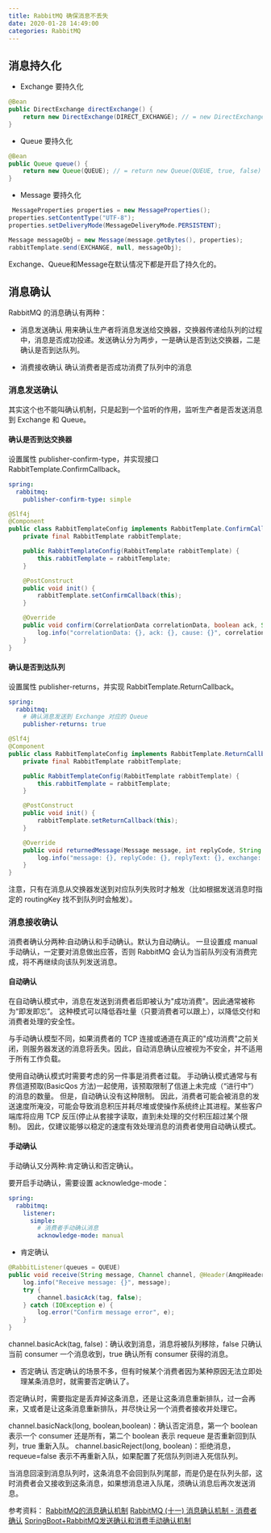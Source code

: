 ```yaml
---
title: RabbitMQ 确保消息不丢失
date: 2020-01-28 14:49:00
categories: RabbitMQ
---
```

## 消息持久化
* Exchange 要持久化
```java
@Bean
public DirectExchange directExchange() {
    return new DirectExchange(DIRECT_EXCHANGE); // = new DirectExchange(DIRECT_EXCHANGE， true, false)
}
```

* Queue 要持久化
```java
@Bean
public Queue queue() {
    return new Queue(QUEUE); // = return new Queue(QUEUE, true, false)
}
```

* Message 要持久化
```java
 MessageProperties properties = new MessageProperties();
properties.setContentType("UTF-8");
properties.setDeliveryMode(MessageDeliveryMode.PERSISTENT);

Message messageObj = new Message(message.getBytes(), properties);
rabbitTemplate.send(EXCHANGE, null, messageObj);
```

Exchange、Queue和Message在默认情况下都是开启了持久化的。

## 消息确认
RabbitMQ 的消息确认有两种：
*  消息发送确认
用来确认生产者将消息发送给交换器，交换器传递给队列的过程中，消息是否成功投递。发送确认分为两步，一是确认是否到达交换器，二是确认是否到达队列。

* 消费接收确认
确认消费者是否成功消费了队列中的消息

### 消息发送确认
其实这个也不能叫确认机制，只是起到一个监听的作用，监听生产者是否发送消息到 Exchange 和 Queue。

#### 确认是否到达交换器
设置属性 publisher-confirm-type，并实现接口 RabbitTemplate.ConfirmCallback。

```yaml
spring:
  rabbitmq:
    publisher-confirm-type: simple
```

```java
@Slf4j
@Component
public class RabbitTemplateConfig implements RabbitTemplate.ConfirmCallback, RabbitTemplate.ReturnCallback {
    private final RabbitTemplate rabbitTemplate;

    public RabbitTemplateConfig(RabbitTemplate rabbitTemplate) {
        this.rabbitTemplate = rabbitTemplate;
    }

    @PostConstruct
    public void init() {
        rabbitTemplate.setConfirmCallback(this);
    }

    @Override
    public void confirm(CorrelationData correlationData, boolean ack, String cause) {
        log.info("correlationData: {}, ack: {}, cause: {}", correlationData, ack, cause);
    }
}
```

#### 确认是否到达队列
设置属性 publisher-returns，并实现 RabbitTemplate.ReturnCallback。

```yaml
spring:
  rabbitmq:
    # 确认消息发送到 Exchange 对应的 Queue
    publisher-returns: true
```

```java
@Slf4j
@Component
public class RabbitTemplateConfig implements RabbitTemplate.ReturnCallback {
    private final RabbitTemplate rabbitTemplate;

    public RabbitTemplateConfig(RabbitTemplate rabbitTemplate) {
        this.rabbitTemplate = rabbitTemplate;
    }

    @PostConstruct
    public void init() {
        rabbitTemplate.setReturnCallback(this);
    }

    @Override
    public void returnedMessage(Message message, int replyCode, String replyText, String exchange, String routingKey) {
        log.info("message: {}, replyCode: {}, replyText: {}, exchange: {}, routingKey: {}", message, replyCode, replyText, exchange, routingKey);
    }
}
```

注意，只有在消息从交换器发送到对应队列失败时才触发（比如根据发送消息时指定的 routingKey 找不到队列时会触发）。

### 消息接收确认
消费者确认分两种:自动确认和手动确认。默认为自动确认。
一旦设置成 manual 手动确认，一定要对消息做出应答，否则 RabbitMQ 会认为当前队列没有消费完成，将不再继续向该队列发送消息。

#### 自动确认
在自动确认模式中，消息在发送到消费者后即被认为"成功消费"。因此通常被称为“即发即忘”。
这种模式可以降低吞吐量（只要消费者可以跟上），以降低交付和消费者处理的安全性。

与手动确认模型不同，如果消费者的 TCP 连接或通道在真正的"成功消费"之前关闭，则服务器发送的消息将丢失。因此，自动消息确认应被视为不安全，并不适用于所有工作负载。

使用自动确认模式时需要考虑的另一件事是消费者过载。
手动确认模式通常与有界信道预取(BasicQos 方法)一起使用，该预取限制了信道上未完成（“进行中”）的消息的数量。
但是，自动确认没有这种限制。
因此，消费者可能会被消息的发送速度所淹没，可能会导致消息积压并耗尽堆或使操作系统终止其进程。某些客户端库将应用 TCP 反压(停止从套接字读取，直到未处理的交付积压超过某个限制)。
因此，仅建议能够以稳定的速度有效处理消息的消费者使用自动确认模式。

#### 手动确认
手动确认又分两种:肯定确认和否定确认。

要开启手动确认，需要设置 acknowledge-mode：
```yaml
spring:
  rabbitmq:
    listener:
      simple:
        # 消费者手动确认消息
        acknowledge-mode: manual
```

* 肯定确认
```java
@RabbitListener(queues = QUEUE)
public void receive(String message, Channel channel, @Header(AmqpHeaders.DELIVERY_TAG) long tag) {
    log.info("Receive message: {}", message);
    try {
        channel.basicAck(tag, false);
    } catch (IOException e) {
        log.error("Confirm message error", e);
    }
}
```

channel.basicAck(tag, false)：确认收到消息，消息将被队列移除，false 只确认当前 consumer 一个消息收到，true 确认所有 consumer 获得的消息。

* 否定确认
否定确认的场景不多，但有时候某个消费者因为某种原因无法立即处理某条消息时，就需要否定确认了。

否定确认时，需要指定是丢弃掉这条消息，还是让这条消息重新排队，过一会再来，又或者是让这条消息重新排队，并尽快让另一个消费者接收并处理它。

channel.basicNack(long, boolean,boolean)：确认否定消息，第一个 boolean 表示一个 consumer 还是所有，第二个 boolean 表示 requeue 是否重新回到队列，true 重新入队。
channel.basicReject(long, boolean)：拒绝消息，requeue=false 表示不再重新入队，如果配置了死信队列则进入死信队列。

当消息回滚到消息队列时，这条消息不会回到队列尾部，而是仍是在队列头部，这时消费者会又接收到这条消息，如果想消息进入队尾，须确认消息后再次发送消息。

参考资料：
[RabbitMQ的消息确认机制](https://www.cnblogs.com/fdzfd/p/9420333.html)
[RabbitMQ (十一) 消息确认机制 - 消费者确认](https://www.cnblogs.com/refuge/p/10356750.html)
[SpringBoot+RabbitMQ发送确认和消费手动确认机制](https://blog.csdn.net/yuyeqianhen/article/details/95065170)
